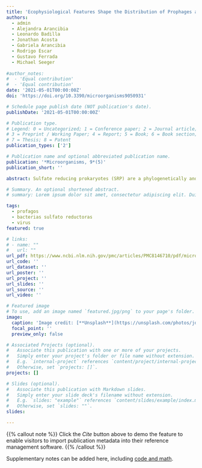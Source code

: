 ```yaml
---
title: 'Ecophysiological Features Shape the Distribution of Prophages and CRISPR in Sulfate Reducing Prokaryotes.'
authors:
  - admin
  - Alejandra Arancibia
  - Leonardo Badilla
  - Jonathan Acosta
  - Gabriela Arancibia
  - Rodrigo Escar
  - Gustavo Ferrada
  - Michael Seeger
    
#author_notes:
#  - 'Equal contribution'
#  - 'Equal contribution'
date: '2021-05-01T00:00:00Z'
doi: 'https://doi.org/10.3390/microorganisms9050931'

# Schedule page publish date (NOT publication's date).
publishDate: '2021-05-01T00:00:00Z'

# Publication type.
# Legend: 0 = Uncategorized; 1 = Conference paper; 2 = Journal article;
# 3 = Preprint / Working Paper; 4 = Report; 5 = Book; 6 = Book section;
# 7 = Thesis; 8 = Patent
publication_types: ['2']

# Publication name and optional abbreviated publication name.
publication: '*Microorganisms, 9*(5)'
publication_short: ''

abstract: Sulfate reducing prokaryotes (SRP) are a phylogenetically and physiologically diverse group of microorganisms that use sulfate as an electron acceptor. SRP have long been recognized as key players of the carbon and sulfur cycles, and more recently, they have been identified to play a relevant role as part of syntrophic and symbiotic relations and the human microbiome. Despite their environmental relevance, there is a poor understanding about the prevalence of prophages and CRISPR arrays and how their distribution and dynamic affect the ecological role of SRP. We addressed this question by analyzing the results of a comprehensive survey of prophages and CRISPR in a total of 91 genomes of SRP with several genotypic, phenotypic, and physiological traits, including genome size, cell volume, minimum doubling time, cell wall, and habitat, among others. Our analysis discovered 81 prophages in 51 strains, representing the 56% of the total evaluated strains. Prophages are non-uniformly distributed across the SRP phylogeny, where prophage-rich lineages belonged to Desulfovibrionaceae and Peptococcaceae. Furthermore, our study found 160 CRISPR arrays in 71 SRP, which is more abundant and widely spread than previously expected. Although there is no correlation between presence and abundance of prophages and CRISPR arrays at the strain level, our analysis showed that there is a directly proportional relation between cellular volumes and number of prophages per cell. This result suggests that there is an additional selective pressure for strains with smaller cells to get rid of foreign DNA, such as prophages, but not CRISPR, due to less availability of cellular resources. Analysis of the prophage genes encoding viral structural proteins reported that 44% of SRP prophages are classified as Myoviridae, and comparative analysis showed high level of homology, but not synteny, among prophages belonging to the Family Desulfovibrionaceae. We further recovered viral-like particles and structures that resemble outer membrane vesicles from D. vulgaris str. Hildenborough. The results of this study improved the current understanding of dynamic interactions between prophages and CRISPR with their hosts in both cultured and hitherto-uncultured SRP strains, and how their distribution affects the microbial community dynamics in several sulfidogenic natural and engineered environments.

# Summary. An optional shortened abstract.
# summary: Lorem ipsum dolor sit amet, consectetur adipiscing elit. Duis posuere tellus ac convallis placerat. Proin tincidunt magna sed ex sollicitudin condimentum.

tags:
  - profagos
  - bacterias sulfato reductoras
  - virus
featured: true

# links:
# - name: ""
#   url: ""
url_pdf: https://www.ncbi.nlm.nih.gov/pmc/articles/PMC8146710/pdf/microorganisms-09-00931.pdf
url_code: ''
url_dataset: ''
url_poster: ''
url_project: ''
url_slides: ''
url_source: ''
url_video: ''

# Featured image
# To use, add an image named `featured.jpg/png` to your page's folder.
image:
  caption: 'Image credit: [**Unsplash**](https://unsplash.com/photos/jdD8gXaTZsc)'
  focal_point: ''
  preview_only: false

# Associated Projects (optional).
#   Associate this publication with one or more of your projects.
#   Simply enter your project's folder or file name without extension.
#   E.g. `internal-project` references `content/project/internal-project/index.md`.
#   Otherwise, set `projects: []`.
projects: []

# Slides (optional).
#   Associate this publication with Markdown slides.
#   Simply enter your slide deck's filename without extension.
#   E.g. `slides: "example"` references `content/slides/example/index.md`.
#   Otherwise, set `slides: ""`.
slides:

---
```


{{% callout note %}}
Click the _Cite_ button above to demo the feature to enable visitors to import publication metadata into their reference management software.
{{% /callout %}}

Supplementary notes can be added here, including [code and math](https://wowchemy.com/docs/content/writing-markdown-latex/).


